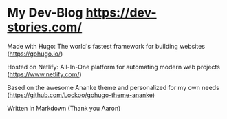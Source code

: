 # My Dev-Blog https://dev-stories.com/


Made with Hugo: The world's fastest framework for building websites (https://gohugo.io/)

Hosted on Netlify: All-In-One platform for automating modern web projects (https://www.netlify.com/)

Based on the awesome Ananke theme and personalized for my own needs (https://github.com/Lockoo/gohugo-theme-ananke)

Written in Markdown (Thank you Aaron)
